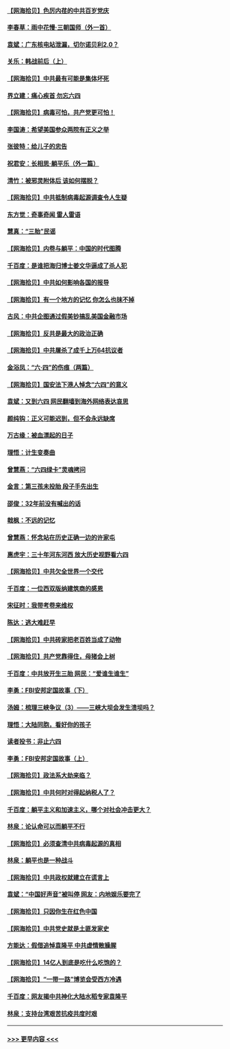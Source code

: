 #### [【网海拾贝】色厉内荏的中共百岁党庆](../pages/nsc993/n13025582.md?t=06171502) 
#### [李春草：雨中花慢‧三朝国师（外一首）](../pages/nsc993/n13025567.md?t=06171502) 
#### [袁斌：广东核电站泄漏，切尔诺贝利2.0？](../pages/nsc993/n13025475.md?t=06171502) 
#### [关乐：韩战前后（上）](../pages/nsc993/n13025387.md?t=06171502) 
#### [【网海拾贝】中共最有可能是集体坏死](../pages/nsc993/n13023101.md?t=06171502) 
#### [界立建：痛心疾首 勿忘六四](../pages/nsc993/n13022339.md?t=06171502) 
#### [【网海拾贝】病毒可怕，共产党更可怕！](../pages/nsc993/n13020728.md?t=06171502) 
#### [李国涛：希望美国参众两院有正义之举](../pages/nsc993/n13020674.md?t=06171502) 
#### [张彼特：给儿子的忠告](../pages/nsc993/n13018934.md?t=06171502) 
#### [祝君安：长相思‧躺平乐（外一篇）](../pages/nsc993/n13018923.md?t=06171502) 
#### [清竹：被邪灵附体后 该如何摆脱？](../pages/nsc993/n13018877.md?t=06171502) 
#### [【网海拾贝】中共抵制病毒起源调查令人生疑](../pages/nsc993/n13017785.md?t=06171502) 
#### [东方觉：奇事奇闻 雷人雷语](../pages/nsc993/n13017577.md?t=06171502) 
#### [慧真：“三胎”民谣](../pages/nsc993/n13017394.md?t=06171502) 
#### [【网海拾贝】内卷与躺平：中国的时代图腾](../pages/nsc993/n13016128.md?t=06171502) 
#### [千百度：是谁把海归博士姜文华逼成了杀人犯](../pages/nsc993/n13015218.md?t=06171502) 
#### [【网海拾贝】中共如何影响各国的报导](../pages/nsc993/n13012599.md?t=06171502) 
#### [【网海拾贝】有一个地方的记忆 你怎么也抹不掉](../pages/nsc993/n13009802.md?t=06171502) 
#### [古风：中共企图通过假美钞搞乱美国金融市场](../pages/nsc993/n13009626.md?t=06171502) 
#### [【网海拾贝】反共是最大的政治正确](../pages/nsc993/n13007051.md?t=06171502) 
#### [【网海拾贝】中共屠杀了成千上万64抗议者](../pages/nsc993/n13002713.md?t=06171502) 
#### [金浴凤：“六·四”的伤痕（两篇）](../pages/nsc993/n13001719.md?t=06171502) 
#### [【网海拾贝】国安法下港人悼念“六四”的意义](../pages/nsc993/n13001039.md?t=06171502) 
#### [袁斌：又到六四 网民翻墙到海外网络表达哀思](../pages/nsc993/n13000995.md?t=06171502) 
#### [颜纯钩：正义可能迟到，但不会永远缺席](../pages/nsc993/n13000920.md?t=06171502) 
#### [万古缘：被血漂起的日子](../pages/nsc993/n13000914.md?t=06171502) 
#### [理悟：计生变奏曲](../pages/nsc993/n13000414.md?t=06171502) 
#### [曾慧燕：“六四绿卡”灵魂拷问](../pages/nsc993/n13000277.md?t=06171502) 
#### [金言：第三孩未投胎 段子手先出生](../pages/nsc993/n13000215.md?t=06171502) 
#### [邵俊：32年前没有喊出的话](../pages/nsc993/n13000181.md?t=06171502) 
#### [戟枫：不远的记忆](../pages/nsc993/n13000121.md?t=06171502) 
#### [曾慧燕：怀念站在历史正确一边的许家屯](../pages/nsc993/n13000073.md?t=06171502) 
#### [惠虎宇：三十年河东河西 放大历史视野看六四](../pages/nsc993/n13000018.md?t=06171502) 
#### [【网海拾贝】中共欠全世界一个交代](../pages/nsc993/n12998706.md?t=06171502) 
#### [千百度：一位西双版纳建筑商的感恩](../pages/nsc993/n12998487.md?t=06171502) 
#### [宋征时：我带考卷来维权](../pages/nsc993/n12994088.md?t=06171502) 
#### [陈达：逃大难赶早](../pages/nsc993/n12993569.md?t=06171502) 
#### [【网海拾贝】中共砖家把老百姓当成了动物](../pages/nsc993/n12993483.md?t=06171502) 
#### [【网海拾贝】共产党靠得住，母猪会上树](../pages/nsc993/n12990730.md?t=06171502) 
#### [千百度：中共放开生三胎 网民：“爱谁生谁生”](../pages/nsc993/n12990644.md?t=06171502) 
#### [李勇：FBI安邦定国故事（下）](../pages/nsc993/n12987854.md?t=06171502) 
#### [汤姆：梳理三峡争议（3）——三峡大坝会发生溃坝吗？](../pages/nsc993/n12989806.md?t=06171502) 
#### [理悟：大陆同胞，看好你的孩子](../pages/nsc993/n12989778.md?t=06171502) 
#### [读者投书：非止六四](../pages/nsc993/n12989673.md?t=06171502) 
#### [李勇：FBI安邦定国故事（上）](../pages/nsc993/n12987749.md?t=06171502) 
#### [【网海拾贝】政法系大劫来临？](../pages/nsc993/n12987596.md?t=06171502) 
#### [【网海拾贝】中共何时对得起纳税人了？](../pages/nsc993/n12985578.md?t=06171502) 
#### [千百度：躺平主义和加速主义，哪个对社会冲击更大？](../pages/nsc993/n12985512.md?t=06171502) 
#### [林泉：论认命可以而躺平不行](../pages/nsc993/n12985505.md?t=06171502) 
#### [【网海拾贝】必须查清中共病毒起源的真相](../pages/nsc993/n12984276.md?t=06171502) 
#### [林泉：躺平也是一种战斗](../pages/nsc993/n12984194.md?t=06171502) 
#### [【网海拾贝】中共政权就建立在谎言上](../pages/nsc993/n12981880.md?t=06171502) 
#### [袁斌：“中国好声音”被叫停 网友：内地娱乐要完了](../pages/nsc993/n12981826.md?t=06171502) 
#### [【网海拾贝】只因你生在红色中国](../pages/nsc993/n12979096.md?t=06171502) 
#### [【网海拾贝】中共党史就是土匪发家史](../pages/nsc993/n12976478.md?t=06171502) 
#### [方能达：假借追悼袁隆平 中共虚情散臊腥](../pages/nsc993/n12976396.md?t=06171502) 
#### [【网海拾贝】14亿人到底是吃什么吃饱的？](../pages/nsc993/n12974125.md?t=06171502) 
#### [【网海拾贝】“一带一路”博览会受西方冷遇](../pages/nsc993/n12971787.md?t=06171502) 
#### [千百度：网友揭中共神化大陆水稻专家袁隆平](../pages/nsc993/n12971733.md?t=06171502) 
#### [林泉：支持台湾艰苦抗疫共度时艰](../pages/nsc993/n12971350.md?t=06171502) 

----
#### [ >>> 更早内容 <<< ](../indexes/nsc993-earlier.md)
